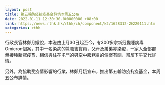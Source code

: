 ```yaml
---
layout: post
title: 第五輪防疫抗疫基金詳情本周五公布
date: 2022-01-11 12:30:30.000000000 +08:00
link: https://news.rthk.hk/rthk/ch/component/k2/1628312-20220111.htm
categories: rthk
---
```


行政長官林鄭月娥說，本港由上月30日起至今，有300多宗新冠變種病毒Omicron個案，其中一名染病的兼職售貨員，父母及弟弟亦染疫，一家人全部都無接種新冠疫苗，相信與住在屯門的男空中服務員的個案有關，當局下午交代詳情。

另外，為協助受疫情影響的行業，林鄭月娥宣布，推出第五輪防疫抗疫基金，本周五公布詳情。
